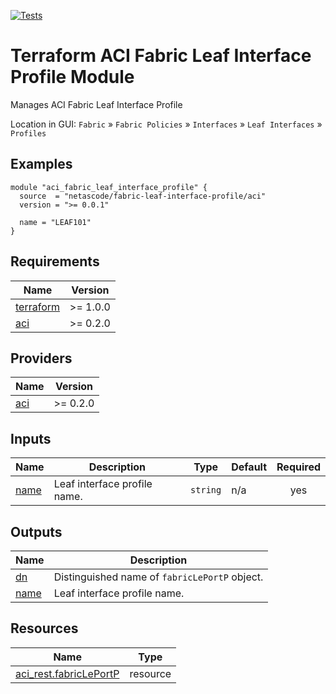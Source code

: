 <!-- BEGIN_TF_DOCS -->
[![Tests](https://github.com/netascode/terraform-aci-fabric-leaf-interface-profile/actions/workflows/test.yml/badge.svg)](https://github.com/netascode/terraform-aci-fabric-leaf-interface-profile/actions/workflows/test.yml)

# Terraform ACI Fabric Leaf Interface Profile Module

Manages ACI Fabric Leaf Interface Profile

Location in GUI:
`Fabric` » `Fabric Policies` » `Interfaces` » `Leaf Interfaces` » `Profiles`

## Examples

```hcl
module "aci_fabric_leaf_interface_profile" {
  source  = "netascode/fabric-leaf-interface-profile/aci"
  version = ">= 0.0.1"

  name = "LEAF101"
}

```

## Requirements

| Name | Version |
|------|---------|
| <a name="requirement_terraform"></a> [terraform](#requirement\_terraform) | >= 1.0.0 |
| <a name="requirement_aci"></a> [aci](#requirement\_aci) | >= 0.2.0 |

## Providers

| Name | Version |
|------|---------|
| <a name="provider_aci"></a> [aci](#provider\_aci) | >= 0.2.0 |

## Inputs

| Name | Description | Type | Default | Required |
|------|-------------|------|---------|:--------:|
| <a name="input_name"></a> [name](#input\_name) | Leaf interface profile name. | `string` | n/a | yes |

## Outputs

| Name | Description |
|------|-------------|
| <a name="output_dn"></a> [dn](#output\_dn) | Distinguished name of `fabricLePortP` object. |
| <a name="output_name"></a> [name](#output\_name) | Leaf interface profile name. |

## Resources

| Name | Type |
|------|------|
| [aci_rest.fabricLePortP](https://registry.terraform.io/providers/netascode/aci/latest/docs/resources/rest) | resource |
<!-- END_TF_DOCS -->